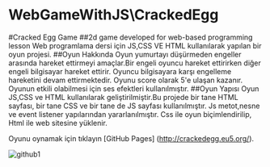 # WebGameWithJS\CrackedEgg
#Cracked Egg Game
##2d game developed for web-based programming lesson
Web programlama dersi için JS,CSS VE HTML kullanılarak yapılan bir oyun projesi.
##Oyun Hakkında
Oyun yumurtayı düşürmeden engeller arasında hareket ettirmeyi amaçlar.Bir engeli oyuncu hareket ettirirken diğer engeli bilgisayar hareket ettirir. Oyuncu bilgisayara karşı engelleme hareketini devam ettirmektedir. Oyunu score olarak 5'e ulaşan kazanır. Oyunun etkili olabilmesi için ses efektleri kullanılmıştır.
##Oyun Yapısı
Oyun JS,CSS ve HTML kullanılarak geliştirilmiştir.Bu projede bir tane HTML sayfası, bir tane CSS ve bir tane de JS sayfası kullanılmıştır. 
Js metot,nesne ve event listener yapılarından yararlanılmıştır. Css ile oyun biçimlendirilip, Html ile web sitesine yüklenir.

Oyunu oynamak için tıklayın [GitHub Pages] (http://crackedegg.eu5.org/).

![github1](https://user-images.githubusercontent.com/73248614/168489043-dfb039d0-607d-48ea-b3e2-1deeb744a137.jpg)

